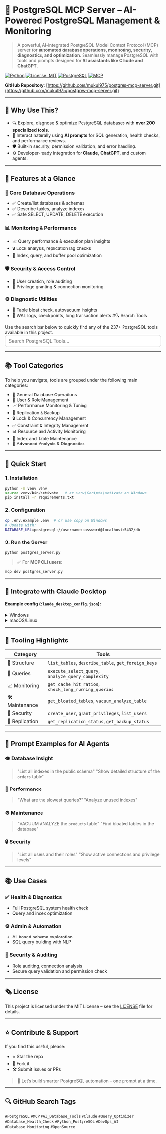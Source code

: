 # 🔄 PostgreSQL MCP Server – AI-Powered PostgreSQL Management & Monitoring

> A powerful, AI-integrated PostgreSQL Model Context Protocol (MCP) server for **automated database operations, monitoring, security, diagnostics, and optimization**. Seamlessly manage PostgreSQL with tools and prompts designed for **AI assistants like Claude and ChatGPT**.

[![Python](https://img.shields.io/badge/Python-3.8%2B-blue.svg)](https://python.org)
[![License: MIT](https://img.shields.io/badge/License-MIT-yellow.svg)](https://opensource.org/licenses/MIT)
[![PostgreSQL](https://img.shields.io/badge/PostgreSQL-Compatible-blue?logo=postgresql)](https://www.postgresql.org/)
[![MCP](https://img.shields.io/badge/MCP%20Server-PostgreSQL%20Integration-brightgreen)]()

**GitHub Repository**: [https://github.com/mukul975/postgres-mcp-server.git](https://github.com/mukul975/postgres-mcp-server.git)

---

## 📌 Why Use This?

* 🔍 Explore, diagnose & optimize PostgreSQL databases with **over 200 specialized tools**.
* 💬 Interact naturally using **AI prompts** for SQL generation, health checks, and performance reviews.
* 🛡️ Built-in security, permission validation, and error handling.
* ⚙️ Developer-ready integration for **Claude**, **ChatGPT**, and custom agents.

---

## 🔑 Features at a Glance

### 🔧 Core Database Operations

* ✅ Create/list databases & schemas
* ✅ Describe tables, analyze indexes
* ✅ Safe SELECT, UPDATE, DELETE execution

### 📊 Monitoring & Performance

* 📈 Query performance & execution plan insights
* 🔒 Lock analysis, replication lag checks
* 🚀 Index, query, and buffer pool optimization

### 🛡️ Security & Access Control

* 👥 User creation, role auditing
* 🔐 Privilege granting & connection monitoring

### ⚙️ Diagnostic Utilities

* 🧪 Table bloat check, autovacuum insights
* 💽 WAL logs, checkpoints, long transaction alerts
#🔍 Search Tools

Use the search bar below to quickly find any of the 237+ PostgreSQL tools available in this project.
<input type="text" id="toolSearch" placeholder="Search PostgreSQL Tools..." style="width:100%;padding:10px;font-size:16px;border-radius:8px;border:1px solid #ccc;">
<ul id="toolResults" style="list-style:none;padding-left:0;"></ul>
<script>
  const tools = [
    "PostgreSQL_list_databases", "PostgreSQL_list_tables", "PostgreSQL_list_schemas", "PostgreSQL_describe_table", "PostgreSQL_execute_select_query", "PostgreSQL_execute_update_query", "PostgreSQL_explain_query", "PostgreSQL_vacuum_analyze_table", "PostgreSQL_analyze_database", "PostgreSQL_create_schema", "PostgreSQL_drop_schema", "PostgreSQL_create_index", "PostgreSQL_drop_index", "PostgreSQL_grant_privileges", "PostgreSQL_revoke_privileges", 
    "PostgreSQL_create_user", "PostgreSQL_drop_user", "PostgreSQL_list_users_and_roles", "PostgreSQL_get_role_attributes", "PostgreSQL_get_slow_queries", "PostgreSQL_get_active_connections", "PostgreSQL_buffer_cache_hit_ratio", "PostgreSQL_check_long_running_queries", "PostgreSQL_analyze_autovacuum_efficiency", "PostgreSQL_get_index_usage", "PostgreSQL_check_blocking_queries", "PostgreSQL_vacuum_inefficiency_tables", "PostgreSQL_analyze_index_bloat", "PostgreSQL_get_bloated_tables", "PostgreSQL_analyze_query_complexity", "PostgreSQL_get_replication_status", "PostgreSQL_get_wal_stats", "PostgreSQL_get_backup_status", "PostgreSQL_checkpoint_activity", "PostgreSQL_get_blocking_locks", "PostgreSQL_get_lock_waits", "PostgreSQL_detect_conflicting_queries", "PostgreSQL_detect_foreign_key_lock_contention", "PostgreSQL_check_constraint_violations", "PostgreSQL_get_foreign_keys", "PostgreSQL_get_table_constraints", "PostgreSQL_check_table_bloat", "PostgreSQL_list_event_triggers", "PostgreSQL_get_temp_files", "PostgreSQL_get_tablespace_usage", "PostgreSQL_analyze_buffer_utilization", "PostgreSQL_get_memory_usage_stats", "PostgreSQL_get_long_running_transactions", "PostgreSQL_analyze_sequence_usage", "PostgreSQL_identify_index_redundancy", "PostgreSQL_vacuum_progress", "PostgreSQL_get_unused_indexes", "PostgreSQL_get_index_usage_stats", "PostgreSQL_get_lock_statistics", "PostgreSQL_index_dead_tuples_analysis", "PostgreSQL_analyze_transaction_wraparound", "PostgreSQL_query_cancellation_analysis", "PostgreSQL_security_audit", "PostgreSQL_get_vacuum_analyze_recommendations", "PostgreSQL_get_table_statistics", "PostgreSQL_analyze_connection_pool_efficiency", "PostgreSQL_analyze_advanced_buffer_usage", "PostgreSQL_analyze_table_freeze_stats", "PostgreSQL_assess_trigger_performance_impact", "PostgreSQL_autovacuum_tuning", "PostgreSQL_backup_recovery_info", "PostgreSQL_buffer_cache_relation_analysis", "PostgreSQL_connection_churn_analysis", "PostgreSQL_connection_pool_stats", "PostgreSQL_constraint_violations", "PostgreSQL_deadlock_analysis", "PostgreSQL_detect_index_lock_waits", "PostgreSQL_detect_table_bloat_regression", "PostgreSQL_detect_transaction_wraparound_risk", "PostgreSQL_diagnose_logical_replication_lag", "PostgreSQL_disk_usage_forecast", "PostgreSQL_extension_usage", "PostgreSQL_foreign_key_conflicts", "PostgreSQL_foreign_key_orphaned_references", "PostgreSQL_foreign_keys_referencing_table", "PostgreSQL_get_active_transactions", "PostgreSQL_get_autovacuum_activity", "PostgreSQL_get_autovacuum_settings", "PostgreSQL_get_autovacuum_stats_per_table", "PostgreSQL_get_backup_details", "PostgreSQL_get_backup_recovery_readiness", "PostgreSQL_get_buffer_cache_contents", "PostgreSQL_get_buffer_hit_ratios_detailed", "PostgreSQL_get_cache_hit_ratio", "PostgreSQL_get_cache_hit_ratios", "PostgreSQL_get_checkpoint_analysis", "PostgreSQL_get_checkpoint_info", "PostgreSQL_get_checkpoint_stats", "PostgreSQL_get_column_privileges", "PostgreSQL_get_column_statistics", "PostgreSQL_get_concurrent_connection_analysis", "PostgreSQL_get_connection_limits", "PostgreSQL_get_connection_pool_analysis", "PostgreSQL_get_connection_pool_stats", "PostgreSQL_get_constraint_violation_risks", "PostgreSQL_get_constraint_violations", "PostgreSQL_get_database_config", "PostgreSQL_get_database_growth_trend", "PostgreSQL_get_database_size", "PostgreSQL_get_detailed_foreign_tables", "PostgreSQL_get_estimated_row_counts", "PostgreSQL_get_event_triggers", "PostgreSQL_get_event_triggers_detailed", "PostgreSQL_get_extension_list", "PostgreSQL_get_extension_usage_analysis", "PostgreSQL_get_foreign_tables", "PostgreSQL_get_full_text_search_configs", "PostgreSQL_get_functions", "PostgreSQL_get_high_wait_events", "PostgreSQL_get_idle_connections", "PostgreSQL_get_important_settings", "PostgreSQL_get_index_maintenance_status", "PostgreSQL_get_lock_monitoring", "PostgreSQL_get_locks_info", "PostgreSQL_get_logical_replication_stats", "PostgreSQL_get_materialized_view_stats", "PostgreSQL_get_materialized_views", "PostgreSQL_get_memory_context_analysis", "PostgreSQL_get_partition_details", "PostgreSQL_get_partition_info_detailed", "PostgreSQL_get_partit Ir_supported", "PostgreSQL_get_partitioned_tables", "PostgreSQL_get_performance_regression_indicators", "PostgreSQL_get_prepared_transactions", "PostgreSQL_get_publication_details", "PostgreSQL_get_publication_subscription_details", "PostgreSQL_get_publication_tables", "PostgreSQL_get_publications", "PostgreSQL_get_query_error_analysis", "PostgreSQL_get_query_plan_cache_analysis", "PostgreSQL_get_query_plan_cache_stats", "PostgreSQL_get_query_plans", "PostgreSQL_get_query_runtime_distribution", "PostgreSQL_get_replication_slot_details", "PostgreSQL_get_replication_slot_infos", "PostgreSQL_get_replication_slots", "PostgreSQL_get_replication_stats", "PostgreSQL_get_role_attributes", "PostgreSQL_get_sequence_usage_risks", "PostgreSQL_get_sequence_usage_stats", "PostgreSQL_get_sequence_value", "PostgreSQL_get_sequences", "PostgreSQL_get_server_version", "PostgreSQL_get_slow_query_patterns", "PostgreSQL_get_slow_query_statements", "PostgreSQL_get_subscription_info", "PostgreSQL_get_table_access_patterns", "PostgreSQL_get_table_bloat_estimation", "PostgreSQL_get_table_count", "PostgreSQL_get_table_fragmentation_analysis", "PostgreSQL_get_table_inheritance", "PostgreSQL_get_table_io_stats", "PostgreSQL_get_table_permissions", "PostgreSQL_get_table_rules", "PostgreSQL_get_table_size", "PostgreSQL_get_table_size_summary", "PostgreSQL_get_tablespace_info", "PostgreSQL_get_temp_file_stats", "PostgreSQL_get_text_search_configs", "PostgreSQL_get_toast_tables", "PostgreSQL_get_top_heavy_queries", "PostgreSQL_get_transaction_age_monitoring", "PostgreSQL_get_trigger_performance_impact", "PostgreSQL_get_triggers", "PostgreSQL_get_wait_events", "PostgreSQL_get_wal_archiving_settings", "PostgreSQL_get_write_ahead_log_analysis", "PostgreSQL_high_io_tables", "PostgreSQL_index_bloat_maintenance_analysis", "PostgreSQL_index_redundancy_detection", "PostgreSQL_index_scan_efficiency", "PostgreSQL_kill_connection", "PostgreSQL_list_event_triggers_detailed", "PostgreSQL_list_foreign_key_references", "PostgreSQL_list_foreign_tables_detailed", "PostgreSQL_list_functions", "PostgreSQL_list_indexes", "PostgreSQL_list_roles_with_login", "PostgreSQL_list_roles_with_superuser", "PostgreSQL_list_sequences", "PostgreSQL_list_table_rules", "PostgreSQL_list_triggers", "PostgreSQL_list_users_and_roles", "PostgreSQL_list_views", "PostgreSQL_logical_replication_slot_lag", "PostgreSQL_long_execution_triggers", "PostgreSQL_long_running_prepared_transactions", "PostgreSQL_longest_idle_transactions", "PostgreSQL_maintenance_window_activity", "PostgreSQL_memory_usage_analysis"
  ];
  document.getElementById('toolSearch').addEventListener('input', function () {
    const query = this.value.toLowerCase();
    const results = tools.filter(tool => tool.toLowerCase().includes(query));
    document.getElementById('toolResults').innerHTML = results.map(tool => `<li>${tool}</li>`).join('');
  });
</script>

---

## 📚 Tool Categories

To help you navigate, tools are grouped under the following main categories:

- 🔧 General Database Operations
- 👥 User & Role Management
- 📈 Performance Monitoring & Tuning
- 🔁 Replication & Backup
- 🔒 Lock & Concurrency Management
- ✅ Constraint & Integrity Management
- 📊 Resource and Activity Monitoring
- 🧰 Index and Table Maintenance
- 🔬 Advanced Analysis & Diagnostics

---

## 🚀 Quick Start

### 1. Installation

```bash
python -m venv venv
source venv/bin/activate   # or venv\Scripts\activate on Windows
pip install -r requirements.txt
```

### 2. Configuration

```bash
cp .env.example .env  # or use copy on Windows
# Update with:
DATABASE_URL=postgresql://username:password@localhost:5432/db
```

### 3. Run the Server

```bash
python postgres_server.py
```

> ✅ For **MCP CLI users**:

```bash
mcp dev postgres_server.py
```

---

## 🧠 Integrate with Claude Desktop

#### Example config (`claude_desktop_config.json`):

<details>
<summary>Windows</summary>

```json
{
  "mcpServers": {
    "postgres": {
      "command": "python",
      "args": ["postgres_server.py"],
      "cwd": "C:\\path\\to\\postgres-mcp-server",
      "env": {
        "DATABASE_URL": "postgresql://username:password@localhost:5432/database"
      }
    }
  }
}
```

</details>

<details>
<summary>macOS/Linux</summary>

```json
{
  "mcpServers": {
    "postgres": {
      "command": "python",
      "args": ["postgres_server.py"],
      "cwd": "/absolute/path/to/postgres-mcp-server",
      "env": {
        "DATABASE_URL": "postgresql://username:password@localhost:5432/database"
      }
    }
  }
}
```

</details>

---

## 🧰 Tooling Highlights

| Category        | Tools                                                |
| --------------- | ---------------------------------------------------- |
| 🧱 Structure    | `list_tables`, `describe_table`, `get_foreign_keys`  |
| 📄 Queries      | `execute_select_query`, `analyze_query_complexity`   |
| 📈 Monitoring   | `get_cache_hit_ratios`, `check_long_running_queries` |
| 🛠️ Maintenance | `get_bloated_tables`, `vacuum_analyze_table`         |
| 🔐 Security     | `create_user`, `grant_privileges`, `list_users`      |
| 🔁 Replication  | `get_replication_status`, `get_backup_status`        |

---

## 💬 Prompt Examples for AI Agents

### 👁️ Database Insight

> "List all indexes in the public schema"
> "Show detailed structure of the `orders` table"

### 🚀 Performance

> "What are the slowest queries?"
> "Analyze unused indexes"

### ⚙ Maintenance

> "VACUUM ANALYZE the `products` table"
> "Find bloated tables in the database"

### 🔒 Security

> "List all users and their roles"
> "Show active connections and privilege levels"

---

## 📚 Use Cases

### ✅ Health & Diagnostics

* Full PostgreSQL system health check
* Query and index optimization

### ⚙ Admin & Automation

* AI-based schema exploration
* SQL query building with NLP

### 🔐 Security & Auditing

* Role auditing, connection analysis
* Secure query validation and permission check

---

## 🗞️ License

This project is licensed under the MIT License – see the [LICENSE](./LICENSE) file for details.

---

## ⭐ Contribute & Support

If you find this useful, please:

* ⭐ Star the repo
* 🍝 Fork it
* 🛠️ Submit issues or PRs

> 🧠 Let’s build smarter PostgreSQL automation – one prompt at a time.

---

## 🔍 GitHub Search Tags

`#PostgreSQL` `#MCP` `#AI_Database_Tools` `#Claude` `#Query_Optimizer` `#Database_Health_Check` `#Python_PostgreSQL` `#DevOps_AI` `#Database_Monitoring` `#OpenSource`

